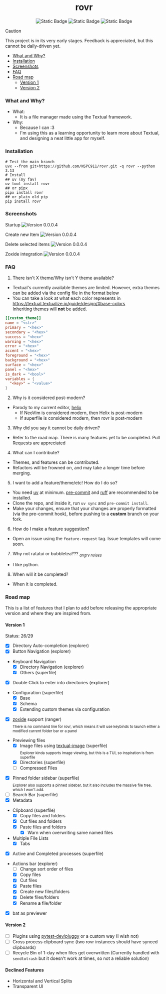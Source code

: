 <div align="center">
  <h1>rovr</h1>
  <img alt="Static Badge" src="https://img.shields.io/badge/Python-3.13-yellow?style=for-the-badge">
  <img alt="Static Badge" src="https://img.shields.io/badge/made_with-textual-0b171d?style=for-the-badge&logoColor=yellow">
  <!--python -c "import toml;print(len(toml.load('uv.lock')['package']))"-->
  <img alt="Static Badge" src="https://img.shields.io/badge/Dependencies-73-purple?style=for-the-badge">
</div>

> [!caution]
> This project is in its very early stages. Feedback is appreciated, but this cannot be daily-driven yet.

<!--toc:start-->

- [What and Why?](#what-and-why)
- [Installation](#installation)
- [Screenshots](#screenshots)
- [FAQ](#faq)
- [Road map](#road-map)
  - [Version 1](#version-1)
  - [Version 2](#version-2)
  <!--toc:end-->

### What and Why?

- What:
  - It is a file manager made using the Textual framework.
- Why:
  - Because I can :3
  - I'm using this as a learning opportunity to learn more about Textual, and designing a neat little app for myself.

### Installation

```pwsh
# Test the main branch
uvx --from git+https://github.com/NSPC911/rovr.git -q rovr --python 3.13
# Install
## uv (my fav)
uv tool install rovr
## or pipx
pipx install rovr
## or plain old pip
pip install rovr
```

### Screenshots

Startup
<img alt="Version 0.0.0.4" src="https://github.com/NSPC911/rovr/blob/master/img/0.0.0.4/rovr_main.png?raw=true">

Create new Item
<img alt="Version 0.0.0.4" src="https://github.com/NSPC911/rovr/blob/master/img/0.0.0.4/rovr_new.png?raw=true">

Delete selected items
<img alt="Version 0.0.0.4" src="https://github.com/NSPC911/rovr/blob/master/img/0.0.0.4/rovr_delete.png?raw=true">

Zoxide integration
<img alt="Version 0.0.0.4" src="https://github.com/NSPC911/rovr/blob/master/img/0.0.0.4/rovr_zoxide.png?raw=true">

### FAQ

1. There isn't X theme/Why isn't Y theme available?
  - Textual's currently available themes are limited. However, extra themes can be added via the config file in the format below
  - You can take a look at what each color represents in https://textual.textualize.io/guide/design/#base-colors<br>Inheriting themes will **not** be added.

```toml
[[custom_theme]]
name = "<str>"
primary = "<hex>"
secondary = "<hex>"
success = "<hex>"
warning = "<hex>"
error = "<hex>"
accent = "<hex>"
foreground = "<hex>"
background = "<hex>"
surface = "<hex>"
panel = "<hex>"
is_dark = "<bool>"
variables = {
  "<key>" = "<value>"
}
```

2. Why is it considered post-modern?
  - Parody to my current editor, [helix](https://helix-editor.com)
    - If NeoVim is considered modern, then Helix is post-modern
    - If superfile is considered modern, then rovr is post-modern
3. Why did you say it cannot be daily driven?
  - Refer to the road map. There is many features yet to be completed. Pull Requests are appreciated
4. What can I contribute?
  - Themes, and features can be contributed.
  - Refactors will be frowned on, and may take a longer time before merging.
5. I want to add a feature/theme/etc! How do I do so?
  - You need [uv](https://docs.astral.sh/uv) at minimum. [pre-commit](https://pre-commit.com/) and [ruff](https://docs.astral.sh/ruff) are recommended to be installed.
  - Clone the repo, and inside it, run `uv sync` and `pre-commit install`.
  - Make your changes, ensure that your changes are properly formatted (via the pre-commit hook), before pushing to a **custom** branch on your fork.
6. How do I make a feature suggestion?
  - Open an issue using the `feature-request` tag. Issue templates will come soon.
7. Why not ratatui or bubbletea??? <sub><i>angry noises</i></sub>
  - I like python.
8. When will it be completed?
  - When it is completed.

### Road map

This is a list of features that I plan to add before releasing the appropriate version and where they are inspired from.

#### Version 1

Status: 26/29

- [x] Directory Auto-completion (explorer)
- [x] Button Navigation (explorer)
- Keyboard Navigation
  - [x] Directory Navigation (explorer)
  - [x] Others (superfile)
- [x] Double Click to enter into directories (explorer)
- Configuration (superfile)
  - [x] Base
  - [x] Schema
  - [x] Extending custom themes via configuration
- [x] [zoxide](https://github.com/ajeetdsouza/zoxide) support (ranger)<br><sub>There is no command line for rovr, which means it will use keybinds to launch either a modified current folder bar or a panel</sub>
- Previewing files
  - [x] Image files using [textual-image](https://github.com/lnqs/textual-image) (superfile)<br><sub>Explorer kinda supports image viewing, but this is a TUI, so inspiration is from superfile</sub>
  - [x] Directories (superfile)
  - [ ] Compressed Files
- [x] Pinned folder sidebar (superfile)<br><sub>Explorer also supports a pinned sidebar, but it also includes the massive file tree, which I won't add.</sub>
- [ ] Search Bar (superfile)
- [x] Metadata
- Clipboard (superfile)
  - [x] Copy files and folders
  - [x] Cut files and folders
  - [x] Paste files and folders
    - [x] Warn when overwriting same named files
- Multiple File Lists
  - [x] Tabs
- [x] Active and Completed processes (superfile)
- Actions bar (explorer)
  - [ ] Change sort order of files
  - [x] Copy files
  - [x] Cut files
  - [x] Paste files
  - [x] Create new files/folders
  - [x] Delete files/folders
  - [x] Rename **a** file/folder
- [x] bat as previewer

#### Version 2

- [ ] Plugins using [pytest-dev/pluggy](https://github.com/pytest-dev/pluggy) or a custom way (I wish not)
- [ ] Cross process clipboard sync (two rovr instances should have synced clipboards)
- [ ] Recycle Bin of 1-day when files get overwritten (Currently handled with `sendtotrash` but it doesn't work at times, so not a reliable solution)

#### Declined Features

- Horizontal and Vertical Splits
- Transparent UI
